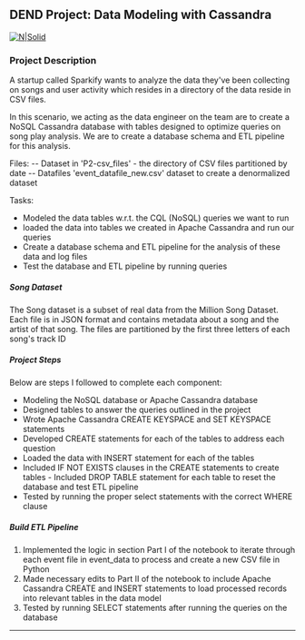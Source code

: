 ## DEND Project:  Data Modeling with Cassandra
[![N|Solid](https://i2.wp.com/blog.knoldus.com/wp-content/uploads/2018/06/screenshot-from-2018-06-04-15-06-42.png?fit=726%2C334&ssl=1)](https://www.postgresql.org)


### Project Description
A startup called Sparkify wants to analyze the data they've been collecting on songs and user activity which resides in a directory of the data reside in CSV files.

In this scenario, we acting as the data engineer on the team are to create a NoSQL Cassandra database with tables designed to optimize queries on song play analysis. We are to create a database schema and ETL pipeline for this analysis.

Files:
-- Dataset in  'P2-csv_files' - the directory of CSV files partitioned by date
-- Datafiles 'event_datafile_new.csv' dataset to create a denormalized dataset

Tasks:
- Modeled the data tables w.r.t. the CQL (NoSQL) queries we want to run
- loaded the data into tables we created in Apache Cassandra and run our queries
- Create a database schema and ETL pipeline for the analysis of these data and log files
- Test the database and ETL pipeline by running queries

##### Song Dataset
The Song dataset is a subset of real data from the Million Song Dataset. Each file is in JSON format and contains metadata about a song and the artist of that song. The files are partitioned by the first three letters of each song's track ID

##### Project Steps
Below are steps I followed to complete each component:

- Modeling the NoSQL database or Apache Cassandra database
- Designed tables to answer the queries outlined in the project
- Wrote Apache Cassandra CREATE KEYSPACE and SET KEYSPACE statements
- Developed CREATE statements for each of the tables to address each question
- Loaded the data with INSERT statement for each of the tables
- Included IF NOT EXISTS clauses in the CREATE statements to create tables - Included DROP TABLE statement for each table to reset the database and test ETL pipeline
- Tested by running the proper select statements with the correct WHERE clause

##### Build ETL Pipeline
1) Implemented the logic in section Part I of the notebook to iterate through each event file in event_data to process and create a new CSV file in Python
2) Made necessary edits to Part II of the notebook to include Apache Cassandra CREATE and INSERT statements to load processed records into relevant tables in the data model
3) Tested by running SELECT statements after running the queries on the database


-------------------------------------------------------------------------

